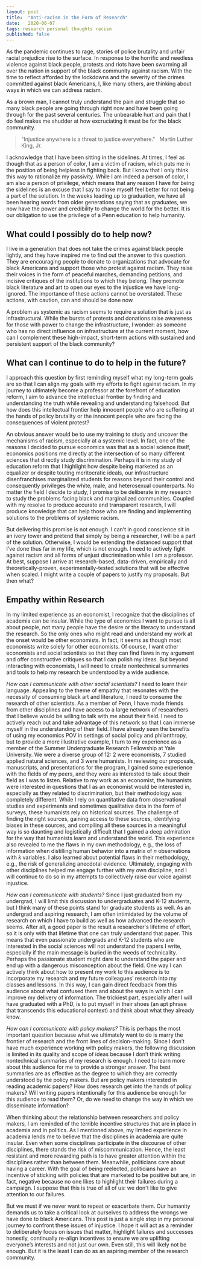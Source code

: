 ```yaml
---
layout: post
title:  "Anti-racism in the Form of Research"
date:   2020-06-07
tags: research personal thoughts racism
published: false
---
```


As the pandemic continues to rage, stories of police brutality and unfair racial prejudice rise to the surface. In response to the horrific and needless violence against black people, protests and riots have been swarming all over the nation in support of the black community against racism. With the time to reflect afforded by the lockdowns and the severity of the crimes committed against black Americans, I, like many others, are thinking about ways in which we can address racism.

As a brown man, I cannot truly understand the pain and struggle that so many black people are going through right now and have been going through for the past several centuries. The unbearable hurt and pain that I do feel makes me shudder at how excruciating it must be for the black community.

> "Injustice anywhere is a threat to justice everywhere." &nbsp; Martin Luther King, Jr.

I acknowledge that I have been sitting in the sidelines. At times, I feel as though that as a person of color, I am a victim of racism, which puts me in the position of being helpless in fighting back. But I know that I only think this way to rationalize my passivity. While I am indeed a person of color, I am also a person of privilege, which means that any reason I have for being the sidelines is an excuse that I say to make myself feel better for not being a part of the solution. In the weeks leading up to graduation, we have all been hearing words from older generations saying that as graduates, we now have the power and credibility to change the world for the better. It is our obligation to use the privilege of a Penn education to help humanity.

## What could I possibly do to help now?

I live in a generation that does not take the crimes against black people lightly, and they have inspired me to find out the answer to this question. They are encouraging people to donate to organizations that advocate for black Americans and support those who protest against racism. They raise their voices in the form of peaceful marches, demanding petitions, and incisive critiques of the institutions to which they belong. They promote black literature and art to open our eyes to the injustice we have long-ignored. The importance of these actions cannot be overstated. These actions, with caution, can and should be done now.

A problem as systemic as racism seems to require a solution that is just as infrastructural. While the bursts of protests and donations raise awareness for those with power to change the infrastructure, I wonder: as someone who has no direct influence on infrastructure at the current moment, how can I complement these high-impact, short-term actions with sustained and persistent support of the black community?

## What can I continue to do to help in the future?

I approach this question by first reminding myself what my long-term goals are so that I can align my goals with my efforts to fight against racism. In my journey to ultimately become a professor at the forefront of education reform, I aim to advance the intellectual frontier by finding and understanding the truth while revealing and understanding falsehood. But how does this intellectual frontier help innocent people who are suffering at the hands of policy brutality or the innocent people who are facing the consequences of violent protest?

An obvious answer would be to use my training to study and uncover the mechanisms of racism, especially at a systemic level. In fact, one of the reasons I decided to pursue economics was that as a social science itself, economics positions me directly at the intersection of so many different sciences that directly study discrimination. Perhaps it is in my study of education reform that I highlight how despite being marketed as an equalizer or despite touting meritocratic ideals, our infrastructure disenfranchises marginalized students for reasons beyond their control and consequently privileges the white, male, and heterosexual counterparts. No matter the field I decide to study, I promise to be deliberate in my research to study the problems facing black and marginalized communities. Coupled with my resolve to produce accurate and transparent research, I will produce knowledge that can help those who are finding and implementing solutions to the problems of systemic racism.

But delivering this promise is not enough. I can’t in good conscience sit in an ivory tower and pretend that simply by being a researcher, I will be a part of the solution. Otherwise, I would be extending the distanced support that I’ve done thus far in my life, which is not enough. I need to actively fight against racism and all forms of unjust discrimination while I am a professor. At best, suppose I arrive at research-based, data-driven, empirically and theoretically-proven, experimentally-tested solutions that will be effective when scaled. I might write a couple of papers to justify my proposals. But then what?

## Empathy within Research

In my limited experience as an economist, I recognize that the disciplines of academia can be insular. While the type of economics I want to pursue is all about people, not many people have the desire or the literacy to understand the research. So the only ones who might read and understand my work at the onset would be other economists. In fact, it seems as though most economists write solely for other economists. Of course, I want other economists and social scientists so that they can find flaws in my argument and offer constructive critiques so that I can polish my ideas. But beyond interacting with economists, I will need to create nontechnical summaries and tools to help my research be understood by a wide audience.


*How can I communicate with other social scientists?* I need to learn their language. Appealing to the theme of empathy that resonates with the necessity of consuming black art and literature, I need to consume the research of other scientists. As a member of Penn, I have made friends from other disciplines and have access to a large network of researchers that I believe would be willing to talk with me about their field. I need to actively reach out and take advantage of this network so that I can immerse myself in the understanding of their field. I have already seen the benefits of using my economics POV in settings of social policy and philanthropy, but to provide a more illustrative example, I turn to my experience as a member of the Summer Undergraduate Research Fellowship at Yale University. We were a diverse group of 12: 2 were economists, 7 studied applied natural sciences, and 3 were humanists. In reviewing our proposals, manuscripts, and presentations for the program, I gained some experience with the fields of my peers, and they were as interested to talk about their field as I was to listen. Relative to my work as an economist, the humanists were interested in questions that I as an economist would be interested in, especially as they related to discrimination, but their methodology was completely different. While I rely on quantitative data from observational studies and experiments and sometimes qualitative data in the form of surveys, these humanists rely on historical sources. The challenge of finding the right sources, gaining access to these sources, identifying biases in these sources, and compiling all these sources in a meaningful way is so daunting and logistically difficult that I gained a deep admiration for the way that humanists learn and understand the world. This experience also revealed to me the flaws in my own methodology, e.g., the loss of information when distilling human behavior into a matrix of $n$ observations with $k$ variables. I also learned about potential flaws in their methodology, e.g., the risk of generalizing anecdotal evidence. Ultimately, engaging with other disciplines helped me engage further with my own discipline, and I will continue to do so in my attempts to collectively raise our voice against injustice.

*How can I communicate with students?* Since I just graduated from my undergrad, I will limit this discussion to undergraduates and K-12 students, but I think many of these points stand for graduate students as well. As an undergrad and aspiring research, I am often intimidated by the volume of research on which I have to build as well as how advanced the research seems. After all, a good paper is the result a researcher's lifetime of effort, so it is only with that lifetime that one can truly understand that paper. This means that even passionate undergrads and K-12 students who are interested in the social sciences will not understand the papers I write, especially if the main message is buried in the weeds of technicality. Perhaps the passionate student might dare to understand the paper and end up with a dangerous misconception about the field. One way I can actively think about how to present my work to this audience is to incorporate my research and my future colleagues’ research into my classes and lessons. In this way, I can gain direct feedback from this audience about what confused them and about the ways in which I can improve my delivery of information. The trickiest part, especially after I will have graduated with a PhD, is to put myself in their shoes (an apt phrase that transcends this educational context) and think about what they already know.

*How can I communicate with policy makers?* This is perhaps the most important question because what we ultimately want to do is marry the frontier of research and the front lines of decision-making. Since I don’t have much experience working with policy makers, the following discussion is limited in its quality and scope of ideas because I don’t think writing nontechnical summaries of my research is enough. I need to learn more about this audience for me to provide a stronger answer. The best summaries are as effective as the degree to which they are correctly understood by the policy makers. But are policy makers interested in reading academic papers? How does research get into the hands of policy makers? Will writing papers intentionally for this audience be enough for this audience to read them? Or, do we need to change the way in which we disseminate information?

When thinking about the relationship between researchers and policy makers, I am reminded of the terrible incentive structures that are in place in academia and in politics. As I mentioned above, my limited experience in academia lends me to believe that the disciplines in academia are quite insular. Even when some disciplines participate in the discourse of other disciplines, there stands the risk of miscommunication. Hence, the least resistant and more rewarding path is to have greater attention within the disciplines rather than between them. Meanwhile, politicians care about having a career. With the goal of being reelected, politicians have an incentive of sticking with policies that are marketed to be positive but are, in fact, negative because no one likes to highlight their failures during a campaign. I suppose that this is true of all of us: we don't like to give attention to our failures.

But we must if we never want to repeat or exacerbate them. Our humanity demands us to take a critical look at ourselves to address the wrongs we have done to black Americans. This post is just a single step in my personal journey to confront these issues of injustice. I hope it will act as a reminder to deliberately focus on issues that matter, highlight failures and successes honestly, continually re-align incentives to ensure we are uplifting everyone’s interests and not just our own. Even still, this will likely not be enough. But it is the least I can do as an aspiring member of the research community.





<!-- My thoughts on a potential answer stems from my own goals, so what follows are not suggestions for others to follow but for me to consider more deeply. -->
<!-- A problem as systemic as racism seems to require a solution that is just as infrastructural.  -->

<!-- I have known for a while that I want to be an academician whose purpose is to find and understand the truth while decomposing and revealing falsehood. I have always thought that in this purpose, my contribution to society would be advancing the intellectual frontier with objective and careful study. But how does this intellectual frontier help innocent people who are suffering at the hands of policy brutality or the innocent people who are facing the consequences of violent protest? -->
